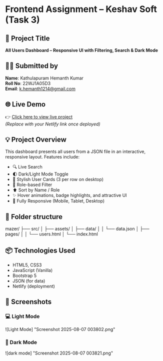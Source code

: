 # Frontend Assignment – Keshav Soft (Task 3)

## 🚀 Project Title
**All Users Dashboard – Responsive UI with Filtering, Search & Dark Mode**

## 👨‍💻 Submitted by
**Name**: Kathulapuram Hemanth Kumar  
**Roll No**: 22WJ1A05D3  
**Email**: k.hemanth1214@gmail.com  

## 🌐 Live Demo
👉 [Click here to view live project](https://frontend-assessment-task3-4eaa8a.netlify.app/)  
*(Replace with your Netlify link once deployed)*

## 💡 Project Overview
This dashboard presents all users from a JSON file in an interactive, responsive layout. Features include:
- 🔍 Live Search
- 🌓 Dark/Light Mode Toggle
- 🎨 Stylish User Cards (3 per row on desktop)
- 🧠 Role-based Filter
- ⬆️ Sort by Name / Role
- ✨ Hover animations, badge highlights, and attractive UI
- 📱 Fully Responsive (Mobile, Tablet, Desktop)

## 📁 Folder structure
mazer/
├── src/
│ ├── assets/
│ ├── data/
│ │ └── data.json
│ ├── pages/
│ │ └── users.html
│ └── index.html

## 📦 Technologies Used
- HTML5, CSS3
- JavaScript (Vanilla)
- Bootstrap 5
- JSON (for data)
- Netlify (deployment)

## 📸 Screenshots
### 💻 Light Mode
![Light Mode] "Screenshot 2025-08-07 003802.png"
### 🌙 Dark Mode
![dark mode] "Screenshot 2025-08-07 003821.png"
